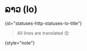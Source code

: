 # ລາວ (lo)
{id="statuses-http-statuses-lo-title"}



> All lines are translated 😊
>
{style="note"}

